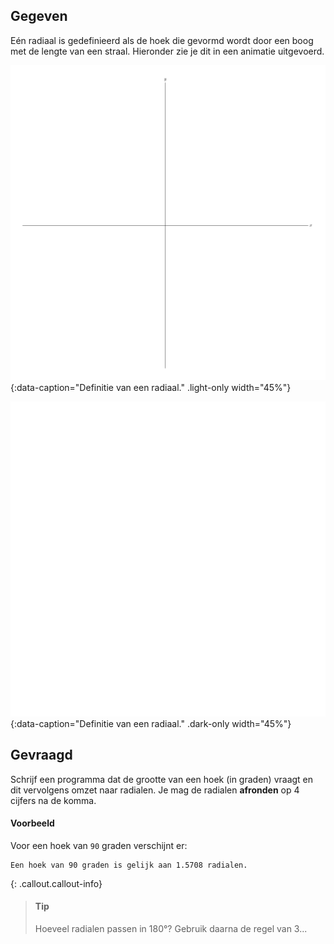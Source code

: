 ## Gegeven
Eén radiaal is gedefinieerd als de hoek die gevormd wordt door een boog met de lengte van een straal. Hieronder zie je dit in een animatie uitgevoerd.

![Definitie van een radiaal.](media/image.png "Definitie van een radiaal."){:data-caption="Definitie van een radiaal." .light-only width="45%"}

![Definitie van een radiaal.](media/image-dark.png "Definitie van een radiaal."){:data-caption="Definitie van een radiaal." .dark-only width="45%"}

## Gevraagd
Schrijf een programma dat de grootte van een hoek (in graden) vraagt en dit vervolgens omzet naar radialen. Je mag de radialen **afronden** op 4 cijfers na de komma.

#### Voorbeeld

Voor een hoek van `90` graden verschijnt er:
```
Een hoek van 90 graden is gelijk aan 1.5708 radialen.
```

{: .callout.callout-info}
>#### Tip
>
> Hoeveel radialen passen in 180°? Gebruik daarna de regel van 3...